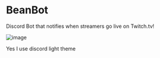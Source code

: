 # BeanBot
 Discord Bot that notifies when streamers go live on Twitch.tv!

![image](https://github.com/MonsieurDuck/BeanBot/assets/32151579/e67070ad-0ce5-42f0-863f-b0cc82559886)

Yes I use discord light theme 
